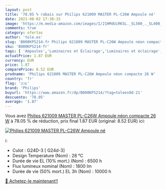 ```yaml
---
layout: post
title: '78.05 % rabais sur Philips 621009 MASTER PL-C26W Ampoule né'
date: 2021-08-02 17:30:15
image: 'https://m.media-amazon.com/images/I/21HMdUiRKSL._SL500_._SL400_.jpg'
comments: true
category: ofertas
author: 'tole.es'
slug: 'B000KPS214-fr Philips 621009 MASTER PL-C26W Ampoule néon compacte 26 W'
sku: 'B000KPS214-fr'
tags: [ 'Ampoules','Luminaires et Éclairage','Luminaires et éclairage','Tubes fluorescents','philips', ]
actualPrice: 1.87 EUR
currency: EUR
price: 1.87
comparePrice: 8.52 EUR
prodname: 'Philips 621009 MASTER PL-C26W Ampoule néon compacte 26 W'
country: 'fr'
flag: '🇫🇷'
brand: 'Philips'
buyurl: 'https://www.amazon.fr/dp/B000KPS214/?tag=tolees0d-21'
descuento: '78.05'
average: '1.87'
---
```


Vous avez [Philips 621009 MASTER PL-C26W Ampoule néon compacte 26 W](https://www.amazon.fr/dp/B000KPS214/?tag=tolees0d-21)  à  78.05 % de réduction, prix final  1.87 EUR (original: 8.52 EUR) ici:

[![Philips 621009 MASTER PL-C26W Ampoule né](https://m.media-amazon.com/images/I/21HMdUiRKSL._SL500_._SL400_.jpg)](https://www.amazon.fr/dp/B000KPS214/?tag=tolees0d-21)

ℹ️:

- Culot : G24D-3 [ G24d-3]
- Design Temperature (Nom) : 28 °C
- Durée de vie EL (10% mort.) (Nom) : 6500 h
- Flux lumineux nominal (Nom) : 1800 lm
- Durée de vie (50% mort.) EL 3h (Nom) : 10000 h

[🛒 Achetez-le maintenant!!](https://www.amazon.fr/dp/B000KPS214/?tag=tolees0d-21)
